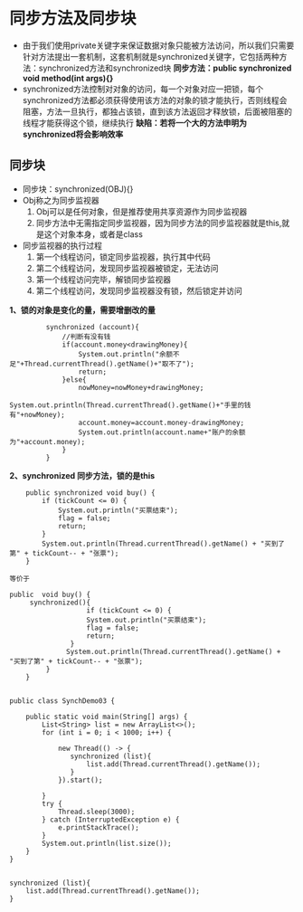 # 同步方法及同步块

- 由于我们使用private关键字来保证数据对象只能被方法访问，所以我们只需要针对方法提出一套机制，这套机制就是synchronized关键字，它包括两种方法：synchronized方法和synchronized块
  **同步方法：public synchronized void method(int args){}**
- synchronized方法控制对对象的访问，每一个对象对应一把锁，每个synchronized方法都必须获得使用该方法的对象的锁才能执行，否则线程会阻塞，方法一旦执行，都独占该锁，直到该方法返回才释放锁，后面被阻塞的线程才能获得这个锁，继续执行
  **缺陷：若将一个大的方法申明为synchronized将会影响效率**

## 同步块

- 同步块：synchronized(OBJ){}
- Obj称之为同步监视器
   1. Obj可以是任何对象，但是推荐使用共享资源作为同步监视器
   2. 同步方法中无需指定同步监视器，因为同步方法的同步监视器就是this,就是这个对象本身，或者是class
- 同步监视器的执行过程
   1. 第一个线程访问，锁定同步监视器，执行其中代码
   2. 第二个线程访问，发现同步监视器被锁定，无法访问
   3. 第一个线程访问完毕，解锁同步监视器
   4. 第二个线程访问，发现同步监视器没有锁，然后锁定并访问

**1、锁的对象是变化的量，需要增删改的量**

```
         synchronized (account){
             //判断有没有钱
             if(account.money<drawingMoney){
                 System.out.println("余额不足"+Thread.currentThread().getName()+"取不了");
                 return;
             }else{
                 nowMoney=nowMoney+drawingMoney;
                 System.out.println(Thread.currentThread().getName()+"手里的钱有"+nowMoney);
                 account.money=account.money-drawingMoney;
                 System.out.println(account.name+"账户的余额为"+account.money);
             }
         }

```

**2、synchronized 同步方法，锁的是this**
```
    public synchronized void buy() {
        if (tickCount <= 0) {
            System.out.println("买票结束");
            flag = false;
            return;
        }
        System.out.println(Thread.currentThread().getName() + "买到了第" + tickCount-- + "张票");
    }

等价于

public  void buy() {
     synchronized(){
                   if (tickCount <= 0) {
                   System.out.println("买票结束");
                   flag = false;
                   return;
               }
              System.out.println(Thread.currentThread().getName() + "买到了第" + tickCount-- + "张票");
         }
    }


```


```
public class SynchDemo03 {

    public static void main(String[] args) {
        List<String> list = new ArrayList<>();
        for (int i = 0; i < 1000; i++) {
            
            new Thread(() -> {
               synchronized (list){
                   list.add(Thread.currentThread().getName());
               }
            }).start();

        }
        try {
            Thread.sleep(3000);
        } catch (InterruptedException e) {
            e.printStackTrace();
        }
        System.out.println(list.size());
    }
}


```

```
synchronized (list){
    list.add(Thread.currentThread().getName());
}

```